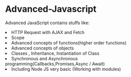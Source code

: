 # Advanced-Javascript
Advanced JavaScript contains stuffs like:
<li>HTTP Request with AJAX and Fetch</li>
<li>Scope</li>
<li>Advanced concepts of functions(higher order functions)</li>
<li>Advanced concepts of objects</li>
<li>Classes , Inheritance, Instantiation of Class</li>
<li>Synchronous and Asynchronous programming(Callbacks,Promises,Async / Await)</li>
<li>Including Node JS very basic (Working with modules)</li>
